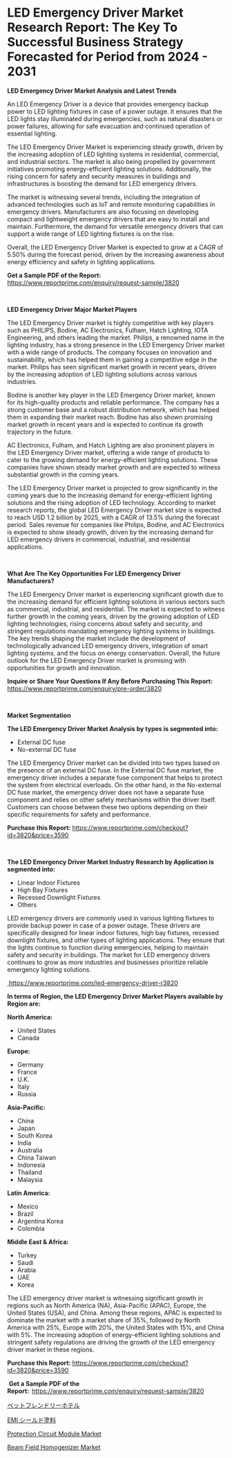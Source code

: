 <p><h1>LED Emergency Driver Market Research Report: The Key To Successful Business Strategy Forecasted for Period from 2024 - 2031</h1></p><p><strong>LED Emergency Driver Market Analysis and Latest Trends</strong></p>
<p><p>An LED Emergency Driver is a device that provides emergency backup power to LED lighting fixtures in case of a power outage. It ensures that the LED lights stay illuminated during emergencies, such as natural disasters or power failures, allowing for safe evacuation and continued operation of essential lighting.</p><p>The LED Emergency Driver Market is experiencing steady growth, driven by the increasing adoption of LED lighting systems in residential, commercial, and industrial sectors. The market is also being propelled by government initiatives promoting energy-efficient lighting solutions. Additionally, the rising concern for safety and security measures in buildings and infrastructures is boosting the demand for LED emergency drivers.</p><p>The market is witnessing several trends, including the integration of advanced technologies such as IoT and remote monitoring capabilities in emergency drivers. Manufacturers are also focusing on developing compact and lightweight emergency drivers that are easy to install and maintain. Furthermore, the demand for versatile emergency drivers that can support a wide range of LED lighting fixtures is on the rise.</p><p>Overall, the LED Emergency Driver Market is expected to grow at a CAGR of 5.50% during the forecast period, driven by the increasing awareness about energy efficiency and safety in lighting applications.</p></p>
<p><strong>Get a Sample PDF of the Report:&nbsp;</strong> <a href="https://www.reportprime.com/enquiry/request-sample/3820">https://www.reportprime.com/enquiry/request-sample/3820</a></p>
<p>&nbsp;</p>
<p><strong>LED Emergency Driver Major Market Players</strong></p>
<p><p>The LED Emergency Driver market is highly competitive with key players such as PHILIPS, Bodine, AC Electronics, Fulham, Hatch Lighting, IOTA Engineering, and others leading the market. Philips, a renowned name in the lighting industry, has a strong presence in the LED Emergency Driver market with a wide range of products. The company focuses on innovation and sustainability, which has helped them in gaining a competitive edge in the market. Philips has seen significant market growth in recent years, driven by the increasing adoption of LED lighting solutions across various industries.</p><p>Bodine is another key player in the LED Emergency Driver market, known for its high-quality products and reliable performance. The company has a strong customer base and a robust distribution network, which has helped them in expanding their market reach. Bodine has also shown promising market growth in recent years and is expected to continue its growth trajectory in the future.</p><p>AC Electronics, Fulham, and Hatch Lighting are also prominent players in the LED Emergency Driver market, offering a wide range of products to cater to the growing demand for energy-efficient lighting solutions. These companies have shown steady market growth and are expected to witness substantial growth in the coming years.</p><p>The LED Emergency Driver market is projected to grow significantly in the coming years due to the increasing demand for energy-efficient lighting solutions and the rising adoption of LED technology. According to market research reports, the global LED Emergency Driver market size is expected to reach USD 1.2 billion by 2025, with a CAGR of 13.5% during the forecast period. Sales revenue for companies like Philips, Bodine, and AC Electronics is expected to show steady growth, driven by the increasing demand for LED emergency drivers in commercial, industrial, and residential applications.</p></p>
<p>&nbsp;</p>
<p><strong>What Are The Key Opportunities For LED Emergency Driver Manufacturers?</strong></p>
<p><p>The LED Emergency Driver market is experiencing significant growth due to the increasing demand for efficient lighting solutions in various sectors such as commercial, industrial, and residential. The market is expected to witness further growth in the coming years, driven by the growing adoption of LED lighting technologies, rising concerns about safety and security, and stringent regulations mandating emergency lighting systems in buildings. The key trends shaping the market include the development of technologically advanced LED emergency drivers, integration of smart lighting systems, and the focus on energy conservation. Overall, the future outlook for the LED Emergency Driver market is promising with opportunities for growth and innovation.</p></p>
<p><strong>Inquire or Share Your Questions If Any Before Purchasing This Report:</strong> <a href="https://www.reportprime.com/enquiry/pre-order/3820">https://www.reportprime.com/enquiry/pre-order/3820</a></p>
<p>&nbsp;</p>
<p><strong>Market Segmentation</strong></p>
<p><strong>The LED Emergency Driver Market Analysis by types is segmented into:</strong></p>
<p><ul><li>External DC fuse</li><li>No-external DC fuse</li></ul></p>
<p><p>The LED Emergency Driver market can be divided into two types based on the presence of an external DC fuse. In the External DC fuse market, the emergency driver includes a separate fuse component that helps to protect the system from electrical overloads. On the other hand, in the No-external DC fuse market, the emergency driver does not have a separate fuse component and relies on other safety mechanisms within the driver itself. Customers can choose between these two options depending on their specific requirements for safety and performance.</p></p>
<p><strong>Purchase this Report:&nbsp;</strong><a href="https://www.reportprime.com/checkout?id=3820&price=3590">https://www.reportprime.com/checkout?id=3820&price=3590</a></p>
<p>&nbsp;</p>
<p><strong>The LED Emergency Driver Market Industry Research by Application is segmented into:</strong></p>
<p><ul><li>Linear Indoor Fixtures</li><li>High Bay Fixtures</li><li>Recessed Downlight Fixtures</li><li>Others</li></ul></p>
<p><p>LED emergency drivers are commonly used in various lighting fixtures to provide backup power in case of a power outage. These drivers are specifically designed for linear indoor fixtures, high bay fixtures, recessed downlight fixtures, and other types of lighting applications. They ensure that the lights continue to function during emergencies, helping to maintain safety and security in buildings. The market for LED emergency drivers continues to grow as more industries and businesses prioritize reliable emergency lighting solutions.</p></p>
<p><a href="https://www.reportprime.com/led-emergency-driver-r3820">&nbsp;https://www.reportprime.com/led-emergency-driver-r3820</a></p>
<p><strong>In terms of Region, the LED Emergency Driver Market Players available by Region are:</strong></p>
<p>
    <p> <strong> North America: </strong>
        <ul>
            <li>United States</li>
            <li>Canada</li>
        </ul>
        </p> 
    <p> <strong> Europe: </strong>
        <ul>
            <li>Germany</li>
            <li>France</li>
            <li>U.K.</li>
            <li>Italy</li>
            <li>Russia</li>
        </ul>
        </p> 
    <p> <strong> Asia-Pacific: </strong>
        <ul>
            <li>China</li>
            <li>Japan</li>
            <li>South Korea</li>
            <li>India</li>
            <li>Australia</li>
            <li>China Taiwan</li>
            <li>Indonesia</li>
            <li>Thailand</li>
            <li>Malaysia</li>
        </ul>
        </p> 
    <p> <strong> Latin America: </strong>
        <ul>
            <li>Mexico</li>
            <li>Brazil</li>
            <li>Argentina Korea</li>
            <li>Colombia</li>
        </ul>
        </p> 
    <p> <strong> Middle East & Africa: </strong>
        <ul>
            <li>Turkey</li>
            <li>Saudi</li>
            <li>Arabia</li>
            <li>UAE</li>
            <li>Korea</li>
        </ul>
    </p>
    </p>
<p><p>The LED emergency driver market is witnessing significant growth in regions such as North America (NA), Asia-Pacific (APAC), Europe, the United States (USA), and China. Among these regions, APAC is expected to dominate the market with a market share of 35%, followed by North America with 25%, Europe with 20%, the United States with 15%, and China with 5%. The increasing adoption of energy-efficient lighting solutions and stringent safety regulations are driving the growth of the LED emergency driver market in these regions.</p></p>
<p><strong>Purchase this Report: </strong><a href="https://www.reportprime.com/checkout?id=3820&price=3590">https://www.reportprime.com/checkout?id=3820&price=3590</a></p>
<p>&nbsp;<strong>Get a Sample PDF of the Report:&nbsp;&nbsp;</strong><a href="https://www.reportprime.com/enquiry/request-sample/3820">https://www.reportprime.com/enquiry/request-sample/3820</a></p>
<p><strong></strong></p>
<p><p><a href="https://github.com/SkylarDaniel70/Market-Research-Report-List-1/blob/main/951790073203.md">ペットフレンドリーホテル</a></p><p><a href="https://github.com/GiovaniLeannon/Market-Research-Report-List-1/blob/main/158750173204.md">EMI シールド塗料</a></p><p><a href="https://github.com/HenrietteMills1/Market-Research-Report-List-1/blob/main/protection-circuit-module-market.md">Protection Circuit Module Market</a></p><p><a href="https://github.com/marthawweekle/Market-Research-Report-List-1/blob/main/beam-field-homogenizer-market.md">Beam Field Homogenizer Market</a></p></p>